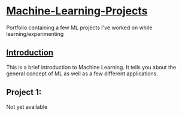 # [Machine-Learning-Projects](https://rubenmathew24.github.io/Machine-Learning-Projects/)
Portfolio containing a few ML projects I've worked on while learning/experimenting

## [Introduction](MLIntroduction.pdf)
This is a brief introduction to Machine Learning. It tells you about the general concept of ML as well as a few different applications.

## Project 1:

Not yet available